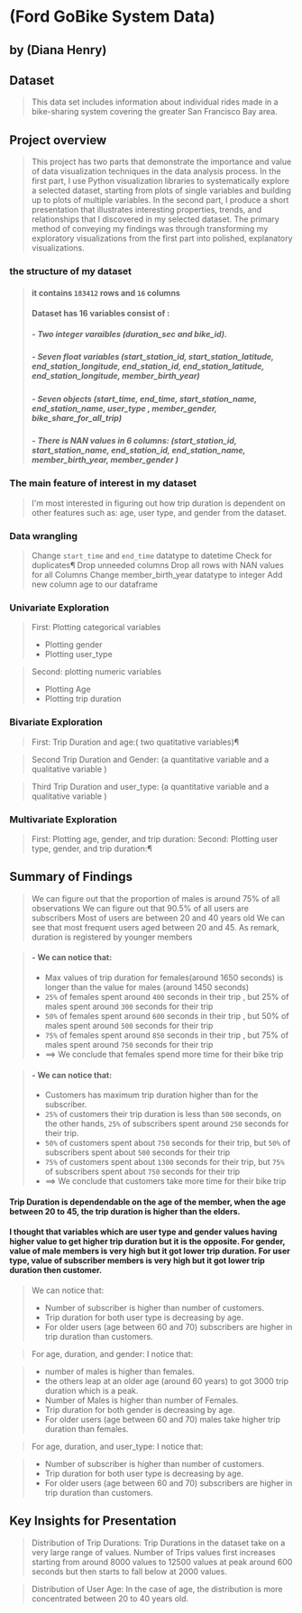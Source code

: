 # (Ford GoBike System Data)

## by (Diana Henry)


## Dataset

> This data set includes information about individual rides made in a bike-sharing system covering the greater San Francisco Bay area.

## Project overview
> This project has two parts that demonstrate the importance and value of data visualization techniques in the data analysis process. 
> In the first part, I use Python visualization libraries to systematically explore a selected dataset, starting from plots of single variables and building up to plots of multiple variables. 
> In the second part, I produce a short presentation that illustrates interesting properties, trends, and relationships that I discovered in my selected dataset. The primary method of conveying my findings was through transforming my exploratory visualizations from the first part into polished, explanatory visualizations.

###  the structure of my dataset

>#### it contains `183412` rows and `16` columns
>#### Dataset has 16 variables consist of :
>##### -  Two integer varaibles (duration_sec and bike_id).
 >##### - Seven float variables (start_station_id, start_station_latitude, end_station_longitude, end_station_id, end_station_latitude, end_station_longitude, member_birth_year)
 >##### - Seven objects (start_time, end_time, start_station_name, end_station_name, user_type , member_gender, bike_share_for_all_trip)
 >##### - There is NAN values in 6 columns:  (start_station_id, start_station_name, end_station_id, end_station_name, member_birth_year, member_gender )

###  The main feature of interest in my dataset

>I'm most interested in figuring out how trip duration is dependent on other features such as: age, user type, and gender from the dataset.

### Data wrangling
>Change `start_time` and `end_time` datatype to datetime
>Check for duplicates¶
>Drop unneeded columns
>Drop all rows with NAN values for all Columns
>Change member_birth_year datatype to integer
>Add new column age to our dataframe

### Univariate Exploration
>First: Plotting categorical variables
> - Plotting gender
> - Plotting user_type

>Second: plotting numeric variables
> - Plotting Age
> - Plotting trip duration

### Bivariate Exploration
> First: Trip Duration and age:( two quatitative variables)¶

> Second Trip Duration and Gender: (a quantitative variable and a qualitative variable )

> Third Trip Duration and user_type: (a quantitative variable and a qualitative variable )


### Multivariate Exploration
> First: Plotting age, gender, and trip duration:
> Second: Plotting user type, gender, and trip duration:¶

## Summary of Findings
> We can figure out that the proportion of males is around 75% of all observations
> We can figure out that 90.5% of all users are subscribers
> Most of users are between 20 and 40 years old
> We can see that most frequent users aged between 20 and 45. As remark, duration is registered by younger members

> #### - We can notice that:
>  - Max values of trip duration for females(around 1650 seconds) is longer  than  the value for males (around 1450 seconds)
>  - `25%` of females spent around `400` seconds in their trip , but 25% of males spent around `300` seconds for their trip
>  - `50%` of females spent around `600` seconds in their trip , but 50% of males spent around `500` seconds for their trip
>  - `75%` of females spent around `850` seconds in their trip , but 75% of males spent around `750` seconds for their trip
>  - ==> We conclude that females spend more time for their bike trip

>#### - We can notice that:
> - Customers has maximum trip duration higher than for the subscriber.
> - `25%` of customers their trip duration is less than `500` seconds, on the other hands, `25%` of subscribers spent around `250` seconds for their trip.
> - `50%` of customers spent about `750` seconds for their trip, but `50%` of subscribers spent about `500` seconds for their trip
> - `75%` of customers spent about `1300` seconds for their trip, but `75%` of subscribers spent about `750` seconds for their trip
> - ==> We conclude that customers take more time for their bike trip

#### Trip Duration is dependendable on the age of the member, when the age between 20 to 45, the trip duration is higher than the elders.

#### I thought that variables which are user type and gender values having higher value to get higher trip duration but it is the opposite. For gender, value of male members is very high but it got lower trip duration. For user type, value of subscriber members is very high but it got lower trip duration then customer.

> We can notice that:
> - Number of subscriber is higher than number of customers.
> - Trip duration for both user type is decreasing by age.
> - For older users (age between 60 and 70) subscribers are higher in trip duration than customers.

> For age, duration, and gender: I notice that:

> - number of males is higher than females.
> - the others leap at an older age (around 60 years) to got 3000 trip duration which is a peak.
> - Number of Males is higher than number of Females.
> - Trip duration for both gender is decreasing by age.
> - For older users (age between 60 and 70) males take higher trip duration than females.

> For age, duration, and user_type: I notice that:

> - Number of subscriber is higher than number of customers.
> - Trip duration for both user type is decreasing by age.
> - For older users (age between 60 and 70) subscribers are higher in trip duration than customers.

## Key Insights for Presentation

> Distribution of Trip Durations: Trip Durations in the dataset take on a very large range of values. Number of Trips values first increases starting from around 8000 values to 12500 values at peak around 600 seconds but then starts to fall below at 2000 values.

> Distribution of User Age: In the case of age, the distribution is more concentrated between 20 to 40 years old.